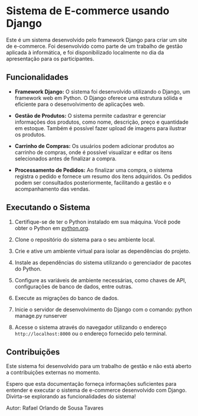 # Sistema de E-commerce usando Django

Este é um sistema desenvolvido pelo framework Django para criar um site de e-commerce. Foi desenvolvido como parte de um trabalho de gestão aplicada à informática, e foi disponibilizado localmente no dia da apresentação para os participantes.


## Funcionalidades

- **Framework Django:** O sistema foi desenvolvido utilizando o Django, um framework web em Python. O Django oferece uma estrutura sólida e eficiente para o desenvolvimento de aplicações web.

- **Gestão de Produtos:** O sistema permite cadastrar e gerenciar informações dos produtos, como nome, descrição, preço e quantidade em estoque. Também é possível fazer upload de imagens para ilustrar os produtos.

- **Carrinho de Compras:** Os usuários podem adicionar produtos ao carrinho de compras, onde é possível visualizar e editar os itens selecionados antes de finalizar a compra.

- **Processamento de Pedidos:** Ao finalizar uma compra, o sistema registra o pedido e fornece um resumo dos itens adquiridos. Os pedidos podem ser consultados posteriormente, facilitando a gestão e o acompanhamento das vendas.

## Executando o Sistema

1. Certifique-se de ter o Python instalado em sua máquina. Você pode obter o Python em [python.org](https://www.python.org).

2. Clone o repositório do sistema para o seu ambiente local.

3. Crie e ative um ambiente virtual para isolar as dependências do projeto.

4. Instale as dependências do sistema utilizando o gerenciador de pacotes do Python.

5. Configure as variáveis de ambiente necessárias, como chaves de API, configurações de banco de dados, entre outras.

6. Execute as migrações do banco de dados.
   
7. Inicie o servidor de desenvolvimento do Django com o comando:
  python manage.py runserver
8. Acesse o sistema através do navegador utilizando o endereço `http://localhost:8000` ou o endereço fornecido pelo terminal.

## Contribuições

Este sistema foi desenvolvido para um trabalho de gestão e não está aberto a contribuições externas no momento.

Espero que esta documentação forneça informações suficientes para entender e executar o sistema de e-commerce desenvolvido com Django. Divirta-se explorando as funcionalidades do sistema!

Autor: Rafael Orlando de Sousa Tavares



